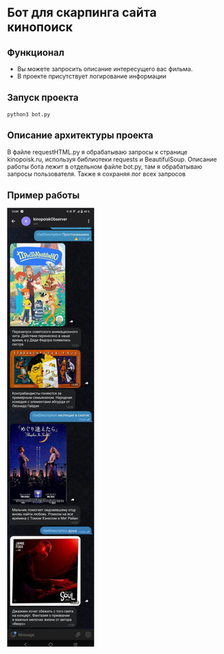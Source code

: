 # Бот для скарпинга сайта кинопоиск
## Функционал
- Вы можете запросить описание интересущего вас фильма. 
- В проекте присутствует логирование информации

## Запуск проекта
```
python3 bot.py
```
## Описание архитектуры проекта
В файле requestHTML.py я обрабатываю запросы к странице kinopoisk.ru, используя библиотеки requests и BeautifulSoup. 
Описание работы бота лежит в отдельном файле bot.py, там я обрабатываю запросы пользователя. 
Также я сохраняя лог всех запросов

## Пример работы
![Иллюстрация к проекту](https://github.com/PeregudovSergey/kinopoiskObserver/blob/main/pic.jpg)
